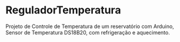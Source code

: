 # ReguladorTemperatura
Projeto de Controle de Temperatura de um reservatório com Arduino, Sensor de Temperatura DS18B20, com refrigeração e aquecimento.
